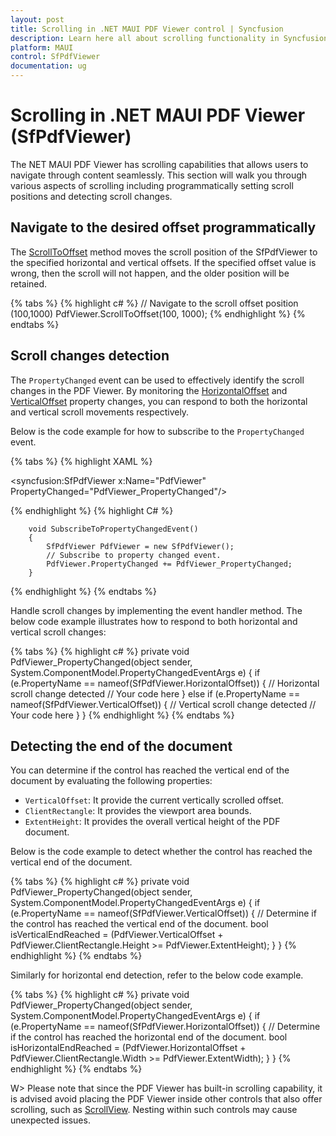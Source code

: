 ```yaml
---
layout: post
title: Scrolling in .NET MAUI PDF Viewer control | Syncfusion
description: Learn here all about scrolling functionality in Syncfusion .NET MAUI PDF Viewer (SfPdfViewer) control and various aspects of scrolling including programmatically setting scroll positions and detecting scroll changes.
platform: MAUI
control: SfPdfViewer
documentation: ug
---
```


# Scrolling in .NET MAUI PDF Viewer (SfPdfViewer)

The NET MAUI PDF Viewer has scrolling capabilities that allows users to navigate through content seamlessly. This section will walk you through various aspects of scrolling including programmatically setting scroll positions and detecting scroll changes.

## Navigate to the desired offset programmatically

The [ScrollToOffset](https://help.syncfusion.com/cr/maui/Syncfusion.Maui.PdfViewer.SfPdfViewer.html#Syncfusion_Maui_PdfViewer_SfPdfViewer_ScrollToOffset_System_Double_System_Double_) method moves the scroll position of the SfPdfViewer to the specified horizontal and vertical offsets. If the specified offset value is wrong, then the scroll will not happen, and the older position will be retained.

{% tabs %}
{% highlight c# %}
// Navigate to the scroll offset position (100,1000)
PdfViewer.ScrollToOffset(100, 1000);
{% endhighlight %}
{% endtabs %}

## Scroll changes detection

The `PropertyChanged` event can be used to effectively identify the scroll changes in the PDF Viewer. By monitoring the [HorizontalOffset](https://help.syncfusion.com/cr/maui/Syncfusion.Maui.PdfViewer.SfPdfViewer.html#Syncfusion_Maui_PdfViewer_SfPdfViewer_HorizontalOffset) and [VerticalOffset](https://help.syncfusion.com/cr/maui/Syncfusion.Maui.PdfViewer.SfPdfViewer.html#Syncfusion_Maui_PdfViewer_SfPdfViewer_VerticalOffset) property changes, you can respond to both the horizontal and vertical scroll movements respectively. 

Below is the code example for how to subscribe to the `PropertyChanged` event.

{% tabs %}
{% highlight XAML %}

<syncfusion:SfPdfViewer x:Name="PdfViewer" PropertyChanged="PdfViewer_PropertyChanged"/>

{% endhighlight %}
{% highlight C# %}

        void SubscribeToPropertyChangedEvent()
        {
            SfPdfViewer PdfViewer = new SfPdfViewer();
            // Subscribe to property changed event.
            PdfViewer.PropertyChanged += PdfViewer_PropertyChanged;
        }

{% endhighlight %}
{% endtabs %}

Handle scroll changes by implementing the event handler method. The below code example illustrates how to respond to both horizontal and vertical scroll changes:

{% tabs %}
{% highlight c# %}
        private void PdfViewer_PropertyChanged(object sender, System.ComponentModel.PropertyChangedEventArgs e)
        {
            if (e.PropertyName == nameof(SfPdfViewer.HorizontalOffset))
            {
                // Horizontal scroll change detected
                // Your code here
            }
            else if (e.PropertyName == nameof(SfPdfViewer.VerticalOffset))
            {
                // Vertical scroll change detected
                // Your code here
            }
        }
{% endhighlight %}
{% endtabs %}

## Detecting the end of the document

You can determine if the control has reached the vertical end of the document by evaluating the following properties:

* `VerticalOffset`: It provide the current vertically scrolled offset.
* `ClientRectangle`: It provides the viewport area bounds.
* `ExtentHeight`: It provides the overall vertical height of the PDF document.

Below is the code example to detect whether the control has reached the vertical end of the document.

{% tabs %}
{% highlight c# %}
        private void PdfViewer_PropertyChanged(object sender, System.ComponentModel.PropertyChangedEventArgs e)
        {
            if (e.PropertyName == nameof(SfPdfViewer.VerticalOffset))
            {
                // Determine if the control has reached the vertical end of the document.
                bool isVerticalEndReached = (PdfViewer.VerticalOffset + PdfViewer.ClientRectangle.Height >= PdfViewer.ExtentHeight);
            }
        }
{% endhighlight %}
{% endtabs %}

Similarly for horizontal end detection, refer to the below code example.

{% tabs %}
{% highlight c# %}
        private void PdfViewer_PropertyChanged(object sender, System.ComponentModel.PropertyChangedEventArgs e)
        {
            if (e.PropertyName == nameof(SfPdfViewer.HorizontalOffset))
            {
                // Determine if the control has reached the horizontal end of the document.
                bool isHorizontalEndReached = (PdfViewer.HorizontalOffset + PdfViewer.ClientRectangle.Width >= PdfViewer.ExtentWidth);
            }
        }
{% endhighlight %}
{% endtabs %}

W> Please note that since the PDF Viewer has built-in scrolling capability, it is advised avoid placing the PDF Viewer inside other controls that also offer scrolling, such as [ScrollView](https://learn.microsoft.com/en-us/dotnet/maui/user-interface/controls/scrollview?view=net-maui-8.0). Nesting within such controls may cause unexpected issues.